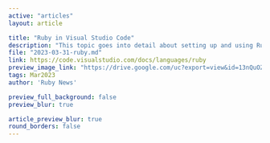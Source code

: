 ```yaml
---
active: "articles"
layout: article

title: "Ruby in Visual Studio Code"
description: "This topic goes into detail about setting up and using Ruby within Visual Studio Code, with the Ruby LSP extension."
file: "2023-03-31-ruby.md"
link: https://code.visualstudio.com/docs/languages/ruby 
preview_image_link: "https://drive.google.com/uc?export=view&id=13nQuOZKnD8Y7Nusibt-mM2VPc4bQaS9C"
tags: Mar2023
author: 'Ruby News'

preview_full_background: false
preview_blur: true

article_preview_blur: true
round_borders: false
---
```

